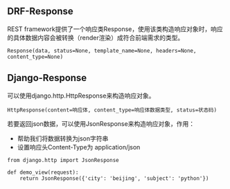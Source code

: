 ##  DRF-Response
REST framework提供了一个响应类Response，使用该类构造响应对象时，响应的具体数据内容会被转换（render渲染）成符合前端需求的类型。

```
Response(data, status=None, template_name=None, headers=None, content_type=None)
```


## Django-Response
可以使用django.http.HttpResponse来构造响应对象。

```
HttpResponse(content=响应体, content_type=响应体数据类型, status=状态码)
```

若要返回json数据，可以使用JsonResponse来构造响应对象，作用：

- 帮助我们将数据转换为json字符串
- 设置响应头Content-Type为 application/json

```
from django.http import JsonResponse

def demo_view(request):
    return JsonResponse({'city': 'beijing', 'subject': 'python'})
```


